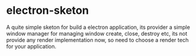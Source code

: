# electron-sketon

A quite simple sketon for build a electron application, its provider a simple window manager for managing window create, close, destroy etc, its not provide any render implementation now, so need to choose a render tech for your application.

